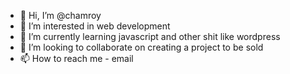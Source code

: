 - 👋 Hi, I’m @chamroy
- 👀 I’m interested in web development
- 🌱 I’m currently learning javascript and other shit like wordpress
- 💞️ I’m looking to collaborate on creating a project to be sold
- 📫 How to reach me - email

<!---
chamroy/chamroy is a ✨ special ✨ repository because its `README.md` (this file) appears on your GitHub profile.
You can click the Preview link to take a look at your changes.
--->
